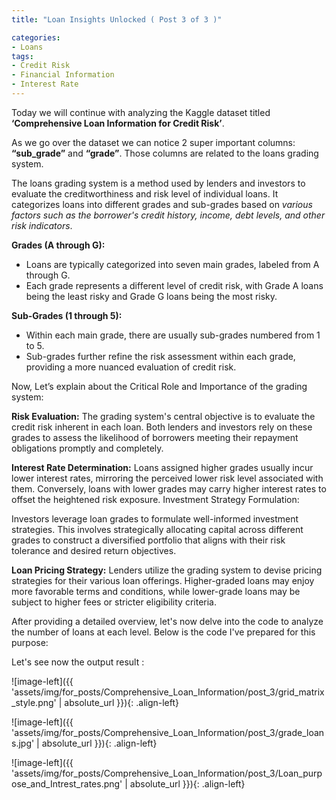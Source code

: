 ```yaml
---
title: "Loan Insights Unlocked ( Post 3 of 3 )"

categories:
- Loans 
tags:
- Credit Risk
- Financial Information
- Interest Rate
---
```


Today we will continue with analyzing the Kaggle dataset titled **‘Comprehensive Loan Information for Credit Risk’**.  

As we go over the dataset we can notice 2 super important columns: **“sub_grade”** and **“grade”**. Those columns are related to the loans grading system. 

The loans grading system is a method used by lenders and investors to evaluate the creditworthiness and risk level of individual loans. It categorizes loans into different grades and sub-grades based on *various factors such as the borrower's credit history, income, debt levels, and other risk indicators*.


**Grades (A through G):**
* Loans are typically categorized into seven main grades, labeled from A through G.
* Each grade represents a different level of credit risk, with Grade A loans being the least risky and Grade G loans being the most risky.


**Sub-Grades (1 through 5):**
* Within each main grade, there are usually sub-grades numbered from 1 to 5.
* Sub-grades further refine the risk assessment within each grade, providing a more nuanced evaluation of credit risk.


Now, Let’s explain about the Critical Role and Importance of the grading system:

**Risk Evaluation:**
The grading system's central objective is to evaluate the credit risk inherent in each loan. Both lenders and investors rely on these grades to assess the likelihood of borrowers meeting their repayment obligations promptly and completely.

**Interest Rate Determination:**
Loans assigned higher grades usually incur lower interest rates, mirroring the perceived lower risk level associated with them. Conversely, loans with lower grades may carry higher interest rates to offset the heightened risk exposure.
Investment Strategy Formulation:

Investors leverage loan grades to formulate well-informed investment strategies. This involves strategically allocating capital across different grades to construct a diversified portfolio that aligns with their risk tolerance and desired return objectives.

**Loan Pricing Strategy:**
Lenders utilize the grading system to devise pricing strategies for their various loan offerings. Higher-graded loans may enjoy more favorable terms and conditions, while lower-grade loans may be subject to higher fees or stricter eligibility criteria.


After providing a detailed overview, let's now delve into the code to analyze the number of loans at each level. Below is the code I've prepared for this purpose:


<script src="https://gist.github.com/AnalyticsForPleasure/efa955c75d1b2a9e6eb5fe47887b272b.js"></script>

Let's see now the output result : 




![image-left]({{ 'assets/img/for_posts/Comprehensive_Loan_Information/post_3/grid_matrix_style.png' | absolute_url }}){: .align-left}



![image-left]({{ 'assets/img/for_posts/Comprehensive_Loan_Information/post_3/grade_loans.jpg' | absolute_url }}){: .align-left}






<script src="https://gist.github.com/AnalyticsForPleasure/de041608cb55d707bfdef108406f6232.js"></script>


![image-left]({{ 'assets/img/for_posts/Comprehensive_Loan_Information/post_3/Loan_purpose_and_Intrest_rates.png' | absolute_url }}){: .align-left}


